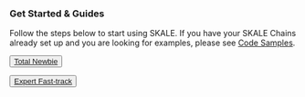 ### Get Started & Guides

Follow the steps below to start using SKALE. If you have your SKALE Chains already set up and you are looking for examples, please see  [Code Samples](/developers/code-samples).  

<SplitSectionLayout>
<SplitSectionColumn>

<button>[Total Newbie](/developers/getting-started/beginner)</button>

</SplitSectionColumn>
<SplitSectionColumn>

<button boxPosition="BOTTOM_LEFT">[Expert Fast-track](/developers/getting-started/expert)</button>

</SplitSectionColumn>
</SplitSectionLayout>
